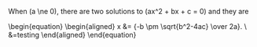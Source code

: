 
<script type="text/javascript" id="MathJax-script" async
  src="https://cdn.jsdelivr.net/npm/mathjax@3/es5/tex-chtml.js">
</script>

When \(a \ne 0\), there are two solutions to \(ax^2 + bx + c = 0\) and they are

\begin{equation}
\begin{aligned}
x &= {-b \pm \sqrt{b^2-4ac} \over 2a}. \\
&=testing
\end{aligned}
\end{equation}
